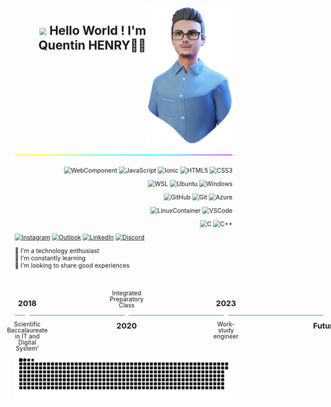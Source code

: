 <img align='right' src='./avatar.png' width='200'>

<div align='right'>

# <img src="https://raw.githubusercontent.com/MartinHeinz/MartinHeinz/master/wave.gif" width='30'> Hello World ! I'm Quentin HENRY👨‍💻</br><img src="https://raw.githubusercontent.com/itstommi/itstommi/main/Rainbow.gif" width='625'>

![WebComponent](
    https://img.shields.io/badge/WebComponent-olivedrab.svg?logo=webcomponents.org&logoColor=white&style=flat-square)
![JavaScript](
    https://img.shields.io/badge/JavaScript-gold.svg?logo=javascript&logoColor=white&style=flat-square) 
![Ionic](
    https://img.shields.io/badge/Ionic-white.svg?logo=Ionic&logoColor=steelblue&style=flat-square)
![HTML5](
    https://img.shields.io/badge/HTML-red.svg?logo=html5&logoColor=white&style=flat-square)
![CSS3](
    https://img.shields.io/badge/CSS-steelblue.svg?logo=css3&logoColor=white&style=flat-square)

![WSL](
    https://img.shields.io/badge/WSL+SSH-white.svg?logo=hyper&logoColor=steelblue&style=flat-square)
![Ubuntu](
    https://img.shields.io/badge/Ubuntu-red.svg?logo=ubuntu&logoColor=white&style=flat-square)
![Windows](
    https://img.shields.io/badge/Windows-steelblue.svg?logo=windows&logoColor=white&style=flat-square)

![GitHub](
    https://img.shields.io/badge/GitHub-white.svg?logo=github&logoColor=steelblue&style=flat-square)
![Git](
    https://img.shields.io/badge/Git-red.svg?logo=git&logoColor=white&style=flat-square)
![Azure](
    https://img.shields.io/badge/DevOps-steelblue.svg?logo=microsoftazure&logoColor=white&style=flat-square)

![LinuxContainer](
    https://img.shields.io/badge/LXD-red.svg?logo=linuxcontainers&logoColor=white&style=flat-square)
![VSCode](
    https://img.shields.io/badge/Code-steelblue.svg?logo=visualstudiocode&logoColor=white&style=flat-square)

![C](
    https://img.shields.io/badge/C-white.svg?logo=c&logoColor=steelblue&style=flat-square)
![C++](
    https://img.shields.io/badge/C++-steelblue.svg?logo=c%2B%2B&logoColor=white&style=flat-square)

</div>

[![Instagram](https://img.shields.io/badge/Instagram-%23E4405F.svg?logo=Instagram&logoColor=white&style=flat)]()
[![Outlook](https://img.shields.io/badge/Mail-0078D4?logo=microsoft-outlook&logoColor=white&style=flat)](mailto:henryq.pro@outlook.fr)
[![LinkedIn](https://img.shields.io/badge/LinkedIn-steelblue.svg?logo=linkedin&logoColor=white&style=flat)](www.linkedin.com/in/qentah)
[![Discord](https://img.shields.io/badge/Discord-%237289DA.svg?logo=discord&logoColor=white&style=flat)]()

👀 I'm a technology enthusiast</br>
🌱 I'm constantly learning</br>
💞️ I'm looking to share good experiences
</br>
</br>

<ul class="timeline">
	<li data-year="2018" data-text="Scientific Baccalaureate in IT and Digital System'"></li>
	<li data-year="2020" data-text="Integrated Preparatory Class"></li>
	<li data-year="2023" data-text="Work-study engineer"></li>
	<li data-year="Future" data-text=""></li>
</ul>

<style>
    .timeline {
        width:700px;
        height: 20px;
        list-style: none;
        text-align: justify;
        margin: 80px auto;
        background: linear-gradient(to bottom, rgba(255,255,255,0) 0%, rgba(255,255,255,0) 45%, steelblue 51%, rgba(255,255,255,0) 57%, rgba(255,255,255,0) 100%);
    }
    .timeline:after {
    display: inline-block;
    content: "";
    width: 100%;
    }
    .timeline li {
	display: inline-block;
	width: 10px;
	height: 10px;
	background: white;
	text-align: center;
	line-height: 1;
	position: relative;
	border-radius: 50%;
    }
    .timeline li:before {
        display: inline-block;
        content: attr(data-year);
        font-size: 18px;
        position: absolute;
        left: 50%;
        transform: translateX(-50%);
    }
    .timeline li:nth-child(odd):before {
        font-weight: bold;
	    top: -30px;
    }
    .timeline li:nth-child(even):before {
        font-weight: bold;
        bottom: -30px;
    }
    .timeline li:after {
	display: inline-block;
	content: attr(data-text);
	font-size: 14px;
	position: absolute;
	left: 50%;
	transform: translateX(-50%);
    }
    .timeline li:nth-child(odd):after {
	bottom: 0;
	margin-bottom: -10px;
	transform: translate(-50%, 100%);
    }
    .timeline li:nth-child(even):after {
        top: 0;
        margin-top: -10px;
        transform: translate(-50%, -100%);
    }
</style>

<img align="center" src="./snake.svg" />
